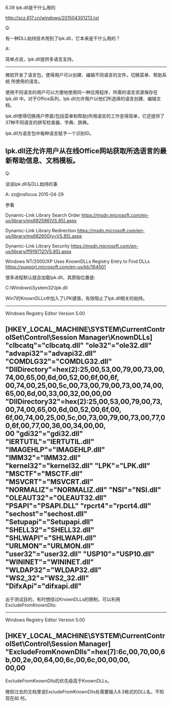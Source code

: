 6.39 lpk.dll是干什么用的

http://scz.617.cn/windows/201504301213.txt

Q:

有一种DLL劫持技术用到了lpk.dll，它本来是干什么用的？

A:

简单点说，lpk.dll提供多语言支持。

--------------------------------------------------------------------------
微软开发了语言包，使得用户可以创建、编辑不同语言的文件，切换菜单、帮助系统
所使用的语言。

使用不同语言的用户可以方便地使用同一种应用程序，所需的语言资源保存在lpk.dll
中。对于Office系列，lpk.dll允许用户以他们所选择的语言创建、编辑文档。

lpk.dll使得切换用户界面(包括菜单和帮助)所用语言的工作变得简单，它还提供了
37种不同语言的拼写检查器、字典、辞典。

lpk.dll为语言包中每种语言赋予一个识别ID。

lpk.dll还允许用户从在线Office网站获取所选语言的最新帮助信息、文档模板。
--------------------------------------------------------------------------

Q:

谈谈lpk.dll与DLL劫持的事

A: zz@nsfocus 2015-04-29

参看

Dynamic-Link Library Search Order
https://msdn.microsoft.com/en-us/library/ms682586(VS.85).aspx

Dynamic-Link Library Redirection
https://msdn.microsoft.com/en-us/library/ms682600(v=VS.85).aspx

Dynamic-Link Library Security
https://msdn.microsoft.com/en-us/library/ff919712(VS.85).aspx

Windows NT/2000/XP Uses KnownDLLs Registry Entry to Find DLLs
https://support.microsoft.com/en-us/kb/164501

很多进程默认就会加载lpk.dll，其原始位置是:

C:\Windows\System32\lpk.dll

Win7的KnownDLLs中加入了LPK键值，有效阻止了lpk.dll相关的劫持。

--------------------------------------------------------------------------
Windows Registry Editor Version 5.00

[HKEY_LOCAL_MACHINE\SYSTEM\CurrentControlSet\Control\Session Manager\KnownDLLs]
"clbcatq"="clbcatq.dll"
"ole32"="ole32.dll"
"advapi32"="advapi32.dll"
"COMDLG32"="COMDLG32.dll"
"DllDirectory"=hex(2):25,00,53,00,79,00,73,00,74,00,65,00,6d,00,52,00,6f,00,6f,\
  00,74,00,25,00,5c,00,73,00,79,00,73,00,74,00,65,00,6d,00,33,00,32,00,00,00
"DllDirectory32"=hex(2):25,00,53,00,79,00,73,00,74,00,65,00,6d,00,52,00,6f,00,\
  6f,00,74,00,25,00,5c,00,73,00,79,00,73,00,77,00,6f,00,77,00,36,00,34,00,00,\
  00
"gdi32"="gdi32.dll"
"IERTUTIL"="IERTUTIL.dll"
"IMAGEHLP"="IMAGEHLP.dll"
"IMM32"="IMM32.dll"
"kernel32"="kernel32.dll"
"LPK"="LPK.dll"
"MSCTF"="MSCTF.dll"
"MSVCRT"="MSVCRT.dll"
"NORMALIZ"="NORMALIZ.dll"
"NSI"="NSI.dll"
"OLEAUT32"="OLEAUT32.dll"
"PSAPI"="PSAPI.DLL"
"rpcrt4"="rpcrt4.dll"
"sechost"="sechost.dll"
"Setupapi"="Setupapi.dll"
"SHELL32"="SHELL32.dll"
"SHLWAPI"="SHLWAPI.dll"
"URLMON"="URLMON.dll"
"user32"="user32.dll"
"USP10"="USP10.dll"
"WININET"="WININET.dll"
"WLDAP32"="WLDAP32.dll"
"WS2_32"="WS2_32.dll"
"DifxApi"="difxapi.dll"
--------------------------------------------------------------------------

出于测试目的，有时想绕过KnownDLLs的限制，可以利用ExcludeFromKnownDlls:

--------------------------------------------------------------------------
Windows Registry Editor Version 5.00

[HKEY_LOCAL_MACHINE\SYSTEM\CurrentControlSet\Control\Session Manager]
"ExcludeFromKnownDlls"=hex(7):6c,00,70,00,6b,00,2e,00,64,00,6c,00,6c,00,00,00,\
  00,00
--------------------------------------------------------------------------

ExcludeFromKnownDlls的优先级高于KnownDLLs。

微软过去的文档里说ExcludeFromKnownDlls处需要输入8.3格式的DLL名，不知现在如
何。